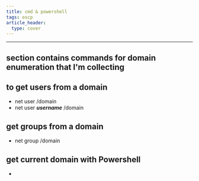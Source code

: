 ```yaml
---
title: cmd & powershell
tags: oscp
article_header:
  type: cover
---
```


---
## section contains commands for domain enumeration that I'm collecting  


## to get users from a domain

- net user /domain
- net user ***username*** /domain

## get groups from a domain

- net  group /domain

## get current domain with Powershell

- [System.DirectoryServices.ActiveDirectory.Domain]::GetCurrentDomain()

